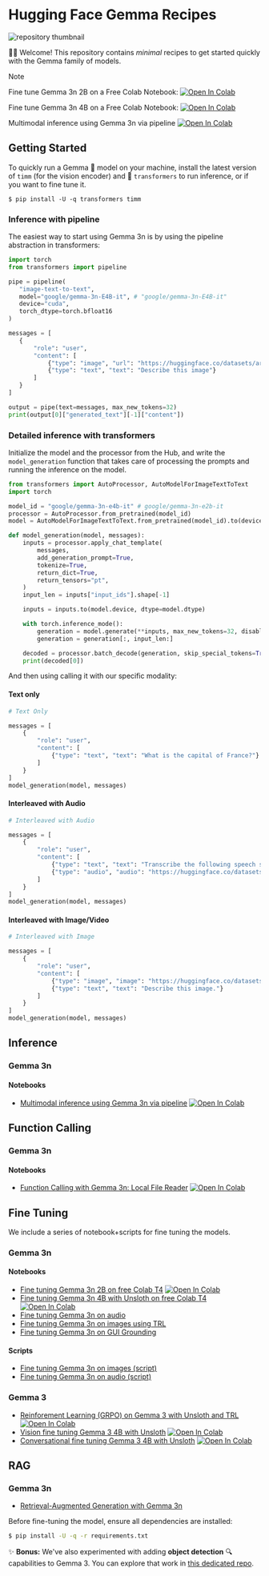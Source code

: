 # Hugging Face Gemma Recipes

![repository thumbnail](../assets/thumbnail.png)

🤗💎 Welcome! This repository contains *minimal* recipes to get started quickly with the Gemma family of models.

> [!Note]
> Fine tune Gemma 3n 2B on a Free Colab Notebook: <a href="https://colab.research.google.com/github/huggingface/huggingface-gemma-recipes/blob/main/notebooks/fine_tune_gemma3n_on_t4.ipynb"><img src="https://colab.research.google.com/assets/colab-badge.svg" alt="Open In Colab"></a>
>
> Fine tune Gemma 3n 4B on a Free Colab Notebook: <a href="https://colab.research.google.com/github/huggingface/huggingface-gemma-recipes/blob/main/notebooks/Gemma3N_(4B)-Conversational.ipynb"><img src="https://colab.research.google.com/assets/colab-badge.svg" alt="Open In Colab"></a>
>
> Multimodal inference using Gemma 3n via pipeline <a href="https://colab.research.google.com/github/huggingface/huggingface-gemma-recipes/blob/main/notebooks/gemma3n_inference_via_pipeline.ipynb"><img src="https://colab.research.google.com/assets/colab-badge.svg" alt="Open In Colab"></a>


## Getting Started

To quickly run a Gemma 💎 model on your machine, install the latest version of `timm` (for the vision encoder) and 🤗 `transformers` to run inference, or if you want to fine tune it.

```shell
$ pip install -U -q transformers timm
```

### Inference with pipeline

The easiest way to start using Gemma 3n is by using the pipeline abstraction in transformers:

```python
import torch
from transformers import pipeline

pipe = pipeline(
   "image-text-to-text",
   model="google/gemma-3n-E4B-it", # "google/gemma-3n-E4B-it"
   device="cuda",
   torch_dtype=torch.bfloat16
)

messages = [
   {
       "role": "user",
       "content": [
           {"type": "image", "url": "https://huggingface.co/datasets/ariG23498/demo-data/resolve/main/airplane.jpg"},
           {"type": "text", "text": "Describe this image"}
       ]
   }
]

output = pipe(text=messages, max_new_tokens=32)
print(output[0]["generated_text"][-1]["content"])
```

### Detailed inference with transformers

Initialize the model and the processor from the Hub, and write the `model_generation` function that takes care of processing the prompts and running the inference on the model.

```python
from transformers import AutoProcessor, AutoModelForImageTextToText
import torch

model_id = "google/gemma-3n-e4b-it" # google/gemma-3n-e2b-it
processor = AutoProcessor.from_pretrained(model_id)
model = AutoModelForImageTextToText.from_pretrained(model_id).to(device)

def model_generation(model, messages):
    inputs = processor.apply_chat_template(
        messages,
        add_generation_prompt=True,
        tokenize=True,
        return_dict=True,
        return_tensors="pt",
    )
    input_len = inputs["input_ids"].shape[-1]

    inputs = inputs.to(model.device, dtype=model.dtype)

    with torch.inference_mode():
        generation = model.generate(**inputs, max_new_tokens=32, disable_compile=False)
        generation = generation[:, input_len:]

    decoded = processor.batch_decode(generation, skip_special_tokens=True)
    print(decoded[0])
```

And then using calling it with our specific modality:

#### Text only

```python
# Text Only

messages = [
    {
        "role": "user",
        "content": [
            {"type": "text", "text": "What is the capital of France?"}
        ]
    }
]
model_generation(model, messages)
```

#### Interleaved with Audio

```python
# Interleaved with Audio

messages = [
    {
        "role": "user",
        "content": [
            {"type": "text", "text": "Transcribe the following speech segment in English:"},
            {"type": "audio", "audio": "https://huggingface.co/datasets/ariG23498/demo-data/resolve/main/speech.wav"},
        ]
    }
]
model_generation(model, messages)
```

#### Interleaved with Image/Video

```python
# Interleaved with Image

messages = [
    {
        "role": "user",
        "content": [
            {"type": "image", "image": "https://huggingface.co/datasets/ariG23498/demo-data/resolve/main/airplane.jpg"},
            {"type": "text", "text": "Describe this image."}
        ]
    }
]
model_generation(model, messages)
```

## Inference

### Gemma 3n

#### Notebooks

* [Multimodal inference using Gemma 3n via pipeline](/notebooks/gemma3n_inference_via_pipeline.ipynb) <a href="https://colab.research.google.com/github/huggingface/huggingface-gemma-recipes/blob/main/notebooks/gemma3n_inference_via_pipeline.ipynb"><img src="https://colab.research.google.com/assets/colab-badge.svg" alt="Open In Colab"></a>

## Function Calling

### Gemma 3n

#### Notebooks

* [Function Calling with Gemma 3n: Local File Reader](/notebooks/Gemma_3n_Function_Calling_document_summarizer.ipynb)  <a href="https://colab.research.google.com/github/huggingface/huggingface-gemma-recipes/blob/main/notebooks/Gemma_3n_Function_Calling_document_summarizer.ipynb"><img src="https://colab.research.google.com/assets/colab-badge.svg" alt="Open In Colab"></a>

## Fine Tuning

We include a series of notebook+scripts for fine tuning the models.

### Gemma 3n

#### Notebooks

* [Fine tuning Gemma 3n 2B on free Colab T4](/notebooks/fine_tune_gemma3n_on_t4.ipynb) <a href="https://colab.research.google.com/github/huggingface/huggingface-gemma-recipes/blob/main/notebooks/fine_tune_gemma3n_on_t4.ipynb"><img src="https://colab.research.google.com/assets/colab-badge.svg" alt="Open In Colab"></a>
* [Fine tuning Gemma 3n 4B with Unsloth on free Colab T4](/notebooks/Gemma3N_(4B)-Conversational.ipynb) <a href="https://colab.research.google.com/github/huggingface/huggingface-gemma-recipes/blob/main/notebooks/Gemma3N_(4B)-Conversational.ipynb"><img src="https://colab.research.google.com/assets/colab-badge.svg" alt="Open In Colab"></a>
* [Fine tuning Gemma 3n on audio](/notebooks/fine_tune_gemma3n_on_audio.ipynb)
* [Fine tuning Gemma 3n on images using TRL](/scripts/ft_gemma3n_image_trl.py)
* [Fine tuning Gemma 3n on GUI Grounding](/notebooks/Gemma_3n_GUI_Finetune.ipynb)

#### Scripts

* [Fine tuning Gemma 3n on images (script)](/scripts/ft_gemma3n_image_vt.py)
* [Fine tuning Gemma 3n on audio (script)](/scripts/ft_gemma3n_audio_vt.py)

### Gemma 3
  
* [Reinforement Learning (GRPO) on Gemma 3 with Unsloth and TRL](/notebooks/Gemma3_(1B)-GRPO.ipynb) <a href="https://colab.research.google.com/github/huggingface/huggingface-gemma-recipes/blob/main/notebooks/Gemma3_(1B)-GRPO.ipynb"><img src="https://colab.research.google.com/assets/colab-badge.svg" alt="Open In Colab"></a>
* [Vision fine tuning Gemma 3 4B with Unsloth](/notebooks/Gemma3_(4B)-Vision.ipynb) <a href="https://colab.research.google.com/github/huggingface/huggingface-gemma-recipes/blob/main/notebooks/Gemma3_(4B)-Vision.ipynb"><img src="https://colab.research.google.com/assets/colab-badge.svg" alt="Open In Colab"></a>
* [Conversational fine tuning Gemma 3 4B with Unsloth](/notebooks/Gemma3_(4B).ipynb) <a href="https://colab.research.google.com/github/huggingface/huggingface-gemma-recipes/blob/main/notebooks/Gemma3_(4B).ipynb"><img src="https://colab.research.google.com/assets/colab-badge.svg" alt="Open In Colab"></a>

## RAG

### Gemma 3n
* [Retrieval-Augmented Generation with Gemma 3n](/notebooks/Gemma_RAG.ipynb)


Before fine-tuning the model, ensure all dependencies are installed:

```bash
$ pip install -U -q -r requirements.txt
```

✨ **Bonus:** We've also experimented with adding **object detection** 🔍 capabilities to Gemma 3. You can explore that work in [this dedicated repo](https://github.com/ariG23498/gemma3-object-detection).

